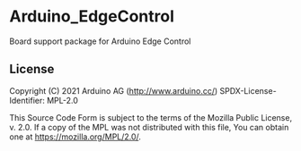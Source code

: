 # Arduino_EdgeControl
Board support package for Arduino Edge Control

## License 

Copyright (C) 2021 Arduino AG (http://www.arduino.cc/)
SPDX-License-Identifier: MPL-2.0


This Source Code Form is subject to the terms of the Mozilla Public
License, v. 2.0. If a copy of the MPL was not distributed with this
file, You can obtain one at https://mozilla.org/MPL/2.0/.
